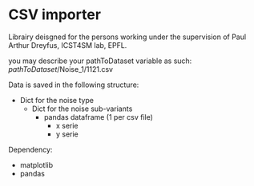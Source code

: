 # CSV importer


Librairy deisgned for the persons working under the supervision of Paul Arthur Dreyfus, ICST4SM lab, EPFL.

you may describe your pathToDataset variable as such:
*pathToDataset*/Noise_1/1121.csv

Data is saved in the following structure:
- Dict for the noise type
	- Dict for the noise sub-variants
		- pandas dataframe (1 per csv file)
			- x serie
			- y serie

Dependency:
- matplotlib
- pandas